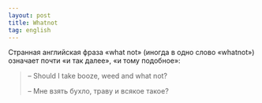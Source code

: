 ```yaml
---
layout: post
title: Whatnot
tag: english
---
```

Странная английская фраза «what not» (иногда в одно слово «whatnot») означает почти «и так далее», «и тому подобное»:

> – Should I take booze, weed and what not?
>
> – Мне взять бухло, траву и всякое такое?
